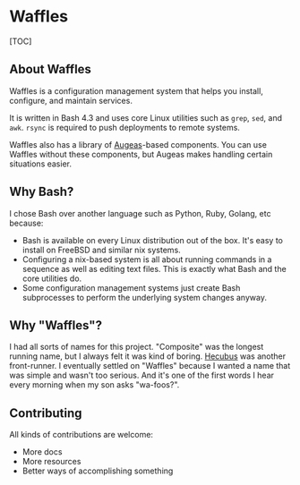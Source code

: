 # Waffles

[TOC]

## About Waffles

Waffles is a configuration management system that helps you install, configure, and maintain services.

It is written in Bash 4.3 and uses core Linux utilities such as `grep`, `sed`, and `awk`. `rsync` is required to push deployments to remote systems.

Waffles also has a library of [Augeas](http://augeas.net)-based components. You can use Waffles without these components, but Augeas makes handling certain situations easier.

## Why Bash?

I chose Bash over another language such as Python, Ruby, Golang, etc because:

  * Bash is available on every Linux distribution out of the box. It's easy to install on FreeBSD and similar nix systems.
  * Configuring a nix-based system is all about running commands in a sequence as well as editing text files. This is exactly what Bash and the core utilities do.
  * Some configuration management systems just create Bash subprocesses to perform the underlying system changes anyway.

## Why "Waffles"?

I had all sorts of names for this project. "Composite" was the longest running name, but I always felt it was kind of boring. [Hecubus](https://www.youtube.com/watch?v=1L8wftRFLX0) was another front-runner. I eventually settled on "Waffles" because I wanted a name that was simple and wasn't too serious. And it's one of the first words I hear every morning when my son asks "wa-foos?".

## Contributing

All kinds of contributions are welcome:

* More docs
* More resources
* Better ways of accomplishing something
